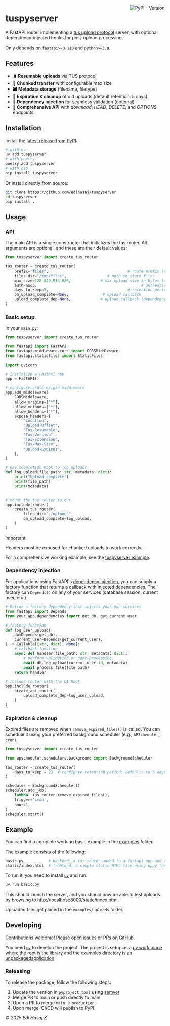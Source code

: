 <a href="https://pypi.org/project/tuspyserver/"><img alt="PyPI - Version" src="https://img.shields.io/pypi/v/tuspyserver" align="right"></a>

# tuspyserver

A FastAPI router implementing a [tus upload protocol](https://tus.io/) server, with optional dependency-injected hooks for post-upload processing.

Only depends on `fastapi>=0.110` and `python>=3.8`.

## Features

* **⏸️ Resumable uploads** via TUS protocol
* **🍰 Chunked transfer** with configurable max size
* **🗃️ Metadata storage** (filename, filetype)
* **🧹 Expiration & cleanup** of old uploads (default retention: 5 days)
* **💉 Dependency injection** for seamless validation (optional)
* **📡 Comprehensive API** with *download*, *HEAD*, *DELETE*, and *OPTIONS* endpoints

## Installation

Install the [latest release from PyPI](https://pypi.org/project/tuspyserver/):

```bash
# with uv
uv add tuspyserver
# with poetry
poetry add tuspyserver
# with pip
pip install tuspyserver
```

Or install directly from source:

```bash
git clone https://github.com/edihasaj/tuspyserver
cd tuspyserver
pip install .
```

## Usage

### API

The main API is a single constructor that initializes the tus router. All arguments are optional, and these are their default values:

```python
from tuspyserver import create_tus_router

tus_router = create_tus_router(
    prefix="files",                                   # route prefix (default: 'files')
    files_dir="/tmp/files",                  # path to store files
    max_size=128_849_018_880,             # max upload size in bytes (default is ~128GB)
    auth=noop,                                              # authentication dependency
    days_to_keep=5,                                   # retention period
    on_upload_complete=None,               # upload callback
    upload_complete_dep=None,             # upload callback (dependency injector)
)
```

### Basic setup

In your `main.py`:

```python
from tuspyserver import create_tus_router

from fastapi import FastAPI
from fastapi.middleware.cors import CORSMiddleware
from fastapi.staticfiles import StaticFiles

import uvicorn

# initialize a FastAPI app
app = FastAPI()

# configure cross-origin middleware
app.add_middleware(
    CORSMiddleware,
    allow_origins=["*"],
    allow_methods=["*"],
    allow_headers=["*"],
    expose_headers=[
        "Location",
        "Upload-Offset",
        "Tus-Resumable",
        "Tus-Version",
        "Tus-Extension",
        "Tus-Max-Size",
        "Upload-Expires",
    ],
)

# use completion hook to log uploads
def log_upload(file_path: str, metadata: dict):
    print("Upload complete")
    print(file_path)
    print(metadata)


# mount the tus router to our
app.include_router(
    create_tus_router(
        files_dir="./uploads",
        on_upload_complete=log_upload,
    )
)
```

>[!IMPORTANT]
>Headers must be exposed for chunked uploads to work correctly.

For a comprehensive working example, see the [tuspyserver example](#example).

### Dependency injection

For applications using FastAPI's [dependency injection](https://fastapi.tiangolo.com/tutorial/dependencies/), you can supply a factory function that returns a callback with injected dependencies. The factory can `Depends()` on any of your services (database session, current user, etc.).

```python
# Define a factory dependency that injects your own services
from fastapi import Depends
from your_app.dependencies import get_db, get_current_user

# factory function
def log_user_upload(
    db=Depends(get_db),
    current_user=Depends(get_current_user),
) -> Callable[[str, dict], None]:
    # callback function
    async def handler(file_path: str, metadata: dict):
        # perform validation or post-processing
        await db.log_upload(current_user.id, metadata)
        await process_file(file_path)
    return handler

# Include router with the DI hook
app.include_router(
    create_api_router(
        upload_complete_dep=log_user_upload,
    )
)
```

### Expiration & cleanup

Expired files are removed when `remove_expired_files()` is called. You can schedule it using your preferred background scheduler (e.g., `APScheduler`, `cron`).

```python
from tuspyserver import create_tus_router

from apscheduler.schedulers.background import BackgroundScheduler

tus_router = create_tus_router(
    days_to_keep = 23  # configure retention period; defaults to 5 days
)

scheduler = BackgroundScheduler()
scheduler.add_job(
    lambda: tus_router.remove_expired_files(),
    trigger='cron',
    hour=1,
)
scheduler.start()
```

## Example

You can find a complete working basic example in the [examples](https://github/edihasaj/tuspyserver/tree/main/examples) folder.

The example consists of the following:

```bash
basic.py           # backend: a tus router added to a fastapi app and runs it with uvicorn
static/index.html  # frontend: a simple static HTML file using uppy (based on tus-js-client)
```

To run it, you need to install [`uv`](https://docs.astral.sh/uv/) and run:
```bash
uv run basic.py
```

This should launch the server, and you should now be able to test uploads by browsing to http://localhost:8000/static/index.html.

Uploaded files get placed in the `examples/uploads` folder.

## Developing

Contributions welcome! Please open issues or PRs on [GitHub](https://github.com/edihasaj/tuspyserver).

You need [`uv`](https://docs.astral.sh/uv/) to develop the project. The project is setup as a [uv workspace](https://docs.astral.sh/uv/concepts/projects/workspaces/)
where the root is the [library](https://docs.astral.sh/uv/concepts/projects/init/#libraries) and the examples directory is an [unpackagedapplication](https://docs.astral.sh/uv/concepts/projects/init/#applications)

### Releasing

To release the package, follow the following steps:

1. Update the version in `pyproject.toml` using [semver](https://semver.org/)
2. Merge PR to main or push directly to main
3. Open a PR to merge `main` → `production`.
4. Upon merge, CI/CD will publish to PyPI.


*© 2025 Edi Hasaj [X](https://x.com/hasajedi)*
